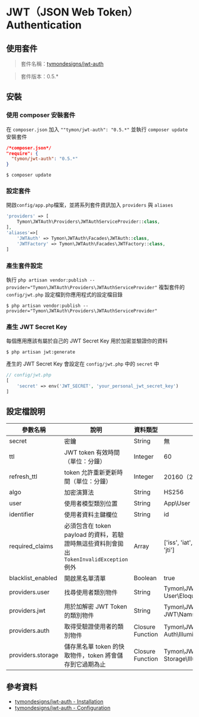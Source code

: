 # JWT（JSON Web Token）Authentication

## 使用套件

> 套件名稱：[tymondesigns/jwt-auth](https://github.com/tymondesigns/jwt-auth)

> 套件版本：0.5.*

## 安裝

### 使用 composer 安裝套件

在 `composer.json` 加入 `""tymon/jwt-auth": "0.5.*"` 並執行 `composer update` 安裝套件

```json
/*composer.json*/
"require": {
  "tymon/jwt-auth": "0.5.*"
}
```

```shell
$ composer update
```


### 設定套件

開啟`config/app.php`檔案，並將系列套件資訊加入 `providers` 與 `aliases`

```php
'providers' => [
    Tymon\JWTAuth\Providers\JWTAuthServiceProvider::class,
],
'aliases'=>[
    'JWTAuth' => Tymon\JWTAuth\Facades\JWTAuth::class,
    'JWTFactory' => Tymon\JWTAuth\Facades\JWTFactory::class,
]
```

### 產生套件設定

執行 `php artisan vendor:publish --provider="Tymon\JWTAuth\Providers\JWTAuthServiceProvider"` 複製套件的 `config/jwt.php` 設定檔到你應用程式的設定檔目錄


```shell
$ php artisan vendor:publish --provider="Tymon\JWTAuth\Providers\JWTAuthServiceProvider"
```

### 產生 JWT Secret Key

每個應用應該有屬於自己的 JWT Secret Key 用於加密並驗證你的資料

```shell
$ php artisan jwt:generate
```

產生的 JWT Secret Key 會設定在 `config/jwt.php` 中的 `secret` 中

```php
// config/jwt.php
[
    'secret' => env('JWT_SECRET', 'your_personal_jwt_secret_key')
]
```


## 設定檔說明

| 參數名稱  | 說明  | 資料類型  |  預設值 |
|---|---|---|---|
| secret | 密鑰 | String | 無 |
| ttl | JWT token 有效時間（單位：分鐘） | Integer | 60 |
| refresh_ttl | token 允許重新更新時間（單位：分鐘） | Integer | 20160（2 週） |
| algo | 加密演算法 | String | HS256 |
| user | 使用者模型類別位置 | String | App\User |
| identifier | 使用者資料主鍵欄位 | String | id |
| required_claims | 必須包含在 token payload 的資料，若驗證時無這些資料則會拋出 `TokenInvalidException` 例外 | Array | ['iss', 'iat', 'exp', 'nbf', 'sub', 'jti'] |
| blacklist_enabled | 開啟黑名單清單 | Boolean | true |
| providers.user | 找尋使用者類別物件 | String | Tymon\JWTAuth\Providers\ User\EloquentUserAdapter |
| providers.jwt | 用於加解密 JWT Token 的類別物件 | String | Tymon\JWTAuth\Providers\ JWT\NamshiAdapter |
| providers.auth | 取得受驗證使用者的類別物件 | Closure Function | Tymon\JWTAuth\Providers\ Auth\IlluminateAuthAdapter |
| providers.storage | 儲存黑名單 token 的快取物件，token 將會儲存到它過期為止 | Closure Function | Tymon\JWTAuth\Providers\ Storage\IlluminateCacheAdapter |

## 參考資料
* [tymondesigns/jwt-auth - Installation](https://github.com/tymondesigns/jwt-auth/wiki/Installation)
* [tymondesigns/jwt-auth - Configuration](https://github.com/tymondesigns/jwt-auth/wiki/Configuration)
